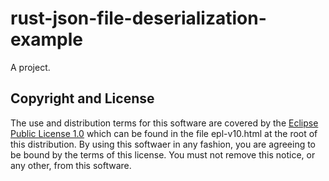 # rust-json-file-deserialization-example

A project.

## Copyright and License

The use and distribution terms for this software are covered by the
[Eclipse Public License 1.0] which can be found in the file
epl-v10.html at the root of this distribution. By using this softwaer
in any fashion, you are agreeing to be bound by the terms of this
license. You must not remove this notice, or any other, from this
software.

[Eclipse Public License 1.0]: http://opensource.org/licenses/eclipse-1.0.php
